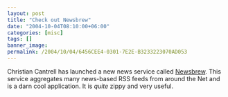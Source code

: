 ```yaml
---
layout: post
title: "Check out Newsbrew"
date: "2004-10-04T08:10:00+06:00"
categories: [misc]
tags: []
banner_image: 
permalink: /2004/10/04/6456CEE4-0301-7E2E-B3233223070AD053
---
```


Christian Cantrell has launched a new news service called <a href="http://www.newsbrew.com">Newsbrew</a>. This service aggregates many news-based RSS feeds from around the Net and is a darn cool application. It is <i>quite</i> zippy and very useful.